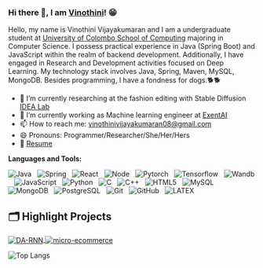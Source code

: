 ### Hi there 👋, I am [Vinothini](https://vinothini0806.github.io/)! 😁
<!--
**rusty-sj/rusty-sj** is a ✨ _special_ ✨ repository because its `README.md` (this file) appears on your GitHub profile.
Here are some ideas to get you started:

- 🔭 I’m currently working on ...
- 🌱 I’m currently learning ...
- 👯 I’m looking to collaborate on ...
- 🤔 I’m looking for help with ...
- 💬 Ask me about ...
- 📫 How to reach me: ...
- 😄 Pronouns: ...
- ⚡ Fun fact: ...
- 🤔 I’m looking for help with Statistics
- 👯 I’m looking to collaborate on ...
-->

Hello, my name is Vinothini Vijayakumaran and I am a undergraduate student at [University of Colombo School of Computing](https://ucsc.cmb.ac.lk/) majoring in Computer Science. I possess practical experience in Java (Spring Boot) and JavaScript within the realm of backend development. Additionally, I have engaged in Research and Development activities focused on Deep Learning. My technology stack involves Java, Spring, Maven, MySQL, MongoDB. Besides programming, I have a fondness for dogs.🐕‍🐕‍

- 🔭 I’m currently researching at the fashion editing with Stable Diffusion [IDEA Lab](http://web.engr.oregonstate.edu/~termehca/)
- 🔭 I’m currently working as Machine learning engineer at [ExentAI](https://www.exentai.com/)
- 📫 How to reach me: vinothinivijayakumaran08@gmail.com
- 😄 Pronouns: Programmer/Researcher/She/Her/Hers
- 📝 [Resume](https://github.com/vinothini0806)

**Languages and Tools:** 

![Java](https://img.shields.io/badge/Java-ED8B00?style=social&logo=openjdk&logoColor=white)&nbsp;&nbsp;
![Spring](https://img.shields.io/badge/-Spring-black?logo=spring&style=social)&nbsp;&nbsp;
![React](https://img.shields.io/badge/-React-black?logo=React&style=social)&nbsp;&nbsp;
![Node](https://img.shields.io/badge/-Node-black?logo=nodejs&style=social)&nbsp;&nbsp;
![Pytorch](https://img.shields.io/badge/-Pytorch-black?logo=Pytorch&style=social)&nbsp;&nbsp;
![Tensorflow](https://img.shields.io/badge/-Tensorflow-black?logo=Tensorflow&style=social)&nbsp;&nbsp;
![Wandb](https://img.shields.io/badge/-Wandb-black?logo=WandB&style=social)&nbsp;&nbsp;
![JavaScript](https://img.shields.io/badge/-JavaScript-black?logo=javascript&style=social)&nbsp;&nbsp;
![Python](https://img.shields.io/badge/-Python-black?logo=Python&style=social)&nbsp;&nbsp;
![C](https://img.shields.io/badge/-C-black?logo=c&style=social)&nbsp;&nbsp;
![C++](https://img.shields.io/badge/-C++-black?logo=c++&style=social)&nbsp;&nbsp;
![HTML5](https://img.shields.io/badge/-HTML5-black?logo=html5&style=social)&nbsp;&nbsp;
![MySQL](https://img.shields.io/badge/-MySQL-black?logo=mysql&style=social)&nbsp;&nbsp;
![MongoDB](https://img.shields.io/badge/-MongoDB-black?logo=MongoDB&style=social)&nbsp;&nbsp;
![PostgreSQL](https://img.shields.io/badge/-PostgreSQL-black?logo=PostgreSQL&style=social)&nbsp;&nbsp;
![Git](https://img.shields.io/badge/-Git-black?logo=git&style=social)&nbsp;&nbsp;
![GitHub](https://img.shields.io/badge/-GitHub-black?logo=github&style=social)&nbsp;&nbsp;
![LATEX](https://img.shields.io/badge/-LATEX-black?logo=latex&style=social)&nbsp;&nbsp;
## 🗂️ Highlight Projects

<a href="https://github.com/vinothini0806/micro-ecommerce">
  <img align="center" src="https://github-readme-stats.vercel.app/api/pin/?username=zhenye-na&repo=DA-RNN&show_icons=true&line_height=27&title_color=6aa6f8&text_color=8a919a&icon_color=6aa6f8&bg_color=22272e" alt="DA-RNN" />
</a>

<a href="https://github.com/Zhenye-Na/crnn-pytorch">
  <img align="center" src="https://github-readme-stats.vercel.app/api/pin/?username=zhenye-na&repo=crnn-pytorch&show_icons=true&line_height=27&title_color=6aa6f8&text_color=8a919a&icon_color=6aa6f8&bg_color=22272e" alt="micro-ecommerce" />
</a>

![Top Langs](https://github-readme-stats.vercel.app/api/top-langs/?username=vinothini0806&count_private=true&hide=TeX&layout=compact)


